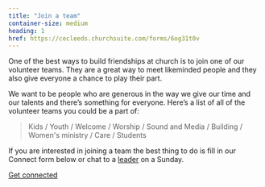 ```yaml
---
title: "Join a team"
container-size: medium
heading: 1
href: https://cecleeds.churchsuite.com/forms/6og31t0v
---
```


One of the best ways to build friendships at church is to join one of our volunteer teams. They are a great way to meet likeminded people and they also give everyone a chance to play their part.

We want to be people who are generous in the way we give our time and our talents and there’s something for everyone. Here’s a list of all of the volunteer teams you could be a part of:

> Kids / Youth / Welcome / Worship / Sound and Media / Building / Women's ministry / Care / Students

If you are interested in joining a team the best thing to do is fill in our Connect form below or chat to a <a href="/about/#leaders">leader</a> on a Sunday.

<div class="text-center">
  <a class="button accent-button" href="{{ page.href }}">Get connected</a>
</div>
